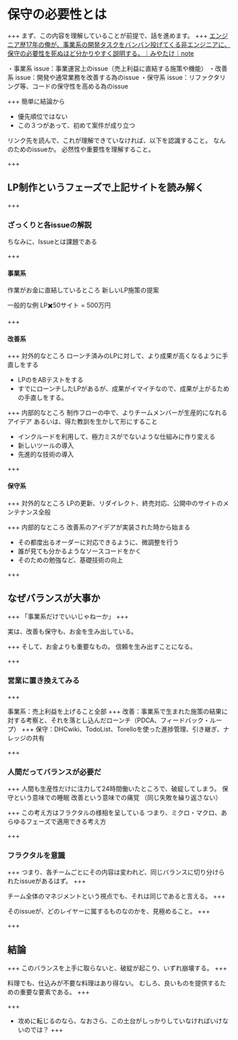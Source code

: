 # 保守の必要性とは
+++
まず、この内容を理解していることが前提で、話を進めます。
+++
[エンジニア歴17年の俺が、事業系の開発タスクをバンバン投げてくる非エンジニアに、保守の必要性を死ぬほど分かりやすく説明する。｜みやたけ｜note](https://note.mu/gonjyu/n/nd7bf3efa0728?fbclid=IwAR0HvbvBku0sUhDE9l9YDI6Se3kJToZoB9-xRaLX-qYczWo51iuvlmjXEM0)

・事業系 issue：事業運営上のissue（売上利益に直結する施策や機能）
・改善系 issue：開発や通常業務を改善する為のissue
・保守系 issue：リファクタリング等、コードの保守性を高める為のissue

+++
簡単に結論から
- 優先順位ではない
- この３つがあって、初めて案件が成り立つ

リンク先を読んで、これが理解できていなければ、以下を認識すること。
なんのためのissueか。
必然性や重要性を理解すること。



+++
## LP制作というフェーズで上記サイトを読み解く
+++
### ざっくりと各issueの解説
ちなみに、Issueとは課題である

+++
#### 事業系
作業がお金に直結しているところ
新しいLP施策の提案

一般的な例
LP✖️50サイト = 500万円



+++
#### 改善系
+++
対外的なところ
ローンチ済みのLPに対して、より成果が高くなるように手直しをする

- LPのをABテストをする
- すでにローンチしたLPがあるが、成果がイマイチなので、成果が上がるための手直しをする。

+++
内部的なところ
制作フローの中で、よりチームメンバーが生産的になれるアイデア
あるいは、得た教訓を生かして形にすること
- インクルードを利用して、極力ミスがでないような仕組みに作り変える
- 新しいツールの導入
- 先進的な技術の導入


+++
#### 保守系
+++
対外的なところ
LPの更新、リダイレクト、終売対応、公開中のサイトのメンテナンス全般

+++
内部的なところ
改善系のアイデアが実装された時から始まる
- その都度出るオーダーに対応できるように、微調整を行う
- 誰が見ても分かるようなソースコードをかく
- そのための勉強など、基礎技術の向上



+++
## なぜバランスが大事か
+++
「事業系だけでいいじゃねーか」
+++

実は、改善も保守も、お金を生み出している。

+++
そして、お金よりも重要なもの。
信頼を生み出すことになる。

+++
### 営業に置き換えてみる
+++

事業系：売上利益を上げること全部
+++
改善：事業系で生まれた施策の結果に対する考察と、それを落とし込んだローンチ（PDCA、フィードバック・ループ）
+++
保守：DHCwiki、TodoList、Torelloを使った進捗管理、引き継ぎ、ナレッジの共有


+++
### 人間だってバランスが必要だ
+++
人間も生産性だけに注力して24時間働いたところで、破綻してしまう。
保守という意味での睡眠
改善という意味での痛覚 （同じ失敗を繰り返さない）


+++
この考え方はフラクタルの様相を呈している
つまり、ミクロ・マクロ、あらゆるフェーズで適用できる考え方

+++
### フラクタルを意識
+++
つまり、各チームごとにその内容は変われど、同じバランスに切り分けられたissueがあるはず。
+++

チーム全体のマネジメントという視点でも、それは同じであると言える。
+++

そのissueが、どのレイヤーに属するものなのかを、見極めること。
+++


+++
## 結論
+++
このバランスを上手に取らないと、破綻が起こり、いずれ崩壊する。
+++

料理でも、仕込みが不要な料理はあり得ない。
むしろ、良いものを提供するための重要な要素である。
+++


+++
* 攻めに転じるのなら、なおさら、この土台がしっかりしていなければいけないのでは？
+++
